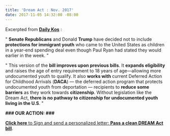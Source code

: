 ```yaml
---
title: 'Dream Act : Nov. 2017'
date: 2017-11-05 14:32:00 -08:00
---
```


Excerpted from [**Daily Kos**](https://www.dailykos.com/) :   

"  **Senate Republicans** and Donald **Trump** have decided not to include **protections for immigrant youth** who came to the United States as children in a year-end spending deal even though Paul Ryan had stated they would earlier in the week.  "

"  This version of the **bill improves upon previous bills**. It **expands eligibility** and raises the age of entry requirement to 18 years of age—allowing more undocumented youth to qualify. It also **works with** current Deferred Action for Childhood Arrivals (**DACA**) — the deferred action program that protects undocumented youth from deportation — recipients to **reduce some barriers** as they work towards **citizenship**. Without legislation like the Dream Act, **there is no pathway to citizenship for undocumented youth living in the U.S**.  "

**###   OUR ACTION:   ###**

[**Click here** to Sign and send a personalized letter: **Pass a clean DREAM Act bill**](https://www.dailykos.com/campaigns/letters/sign-and-send-a-personalized-letter-pass-a-clean-dream-act-bill?detail=emailaction&link_id=5&can_id=e59665c3f3c1222626c02430d1bf6bdb&source=email-signature-needed-the-deportations-in-statefull-default-your-state-wont-stop-if-congress-wont-act&email_referrer=email_258091&email_subject=signature-needed-the-deportations-in-statefull-default-your-state-wont-stop-if-congress-wont-act).
  

